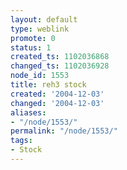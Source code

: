 ```yaml
---
layout: default
type: weblink
promote: 0
status: 1
created_ts: 1102036868
changed_ts: 1102036928
node_id: 1553
title: reh3 stock
created: '2004-12-03'
changed: '2004-12-03'
aliases:
- "/node/1553/"
permalink: "/node/1553/"
tags:
- Stock
---
```


